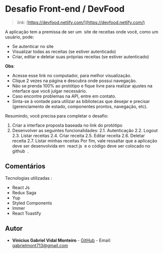 
# Desafio Front-end / DevFood

>*link:*  [https://devfood.netlify.com/](https://devfood.netlify.com/)

A aplicação tem a premissa de ser um ​ site de receitas​ onde você, como um
usuário, pode:

 - Se autenticar no site
 - Visualizar todas as receitas (se estiver autenticado)
 - Criar, editar e deletar suas próprias receitas (se estiver autenticado)

**Obs**: ​ 

 - Acesse esse link no computador, para melhor visualização.
 - Clique 2 vezes na página e descubra onde possui navegação.
 - Não se prenda 100% ao protótipo e fique livre para realizar ajustes na interface que você julgar necessário.
 - Caso encontre problemas na API, entre em contato.
 -  Sinta-se à vontade para utilizar as bibliotecas que desejar e precisar
(gerenciamento de estado, componentes prontos, navegação, etc).

Resumindo, você precisa para completar o desafio:
 1. Criar a interface proposta baseada no link do protótipo
 2. Desenvolver as seguintes funcionalidades:
		2.1. Autenticação
    	2.2. Logout
    	2.3. Listar receitas
    	2.4. Criar receita
    	2.5. Editar receita
    	2.6. Deletar receita
    	2.7. Listar minhas receitas Por fim, vale ressaltar que a aplicação deve ser desenvolvida em ​ react js ​ e o código deve ser colocado no ​ github ​ .

## Comentários

Tecnologias utilizadas :

 - React Js
 - Redux Saga
 - Yup
 - Styled Components
 - Immer
 - React Toastify

## Autor

-   **Vinicius Gabriel Vidal Monteiro**  -  [GitHub](https://github.com/Gabriel-Monteiro7)  - Email:  [gabrielmont713@gmail.com](mailto:gabrielmont713@gmail.com)
